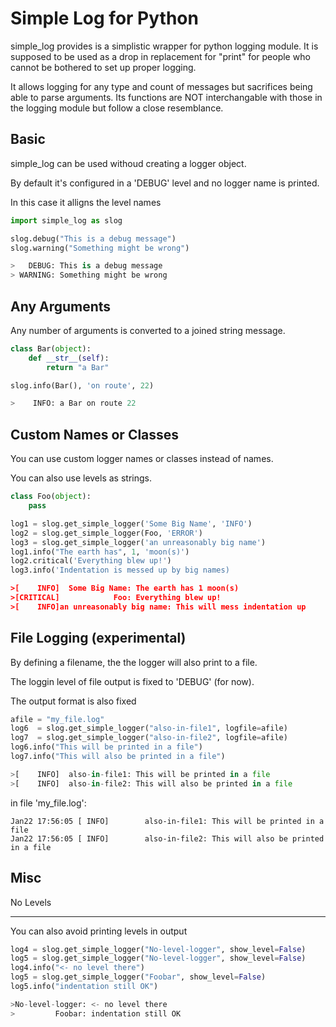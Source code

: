 Simple Log for Python
=====================

simple_log provides is a simplistic wrapper for python logging module.
It is supposed to be used as a drop in replacement for "print" for people who cannot 
be bothered to set up proper logging. 

It allows logging for any type and count of messages but sacrifices being able to parse arguments.
Its functions are NOT interchangable with those in the logging module but follow a close resemblance.


Basic
------
simple_log can be used withoud creating a logger object.

By default it's configured in a 'DEBUG' level and no logger name is printed.

In this case it alligns the level names

```python
import simple_log as slog

slog.debug("This is a debug message")
slog.warning("Something might be wrong")

>   DEBUG: This is a debug message
> WARNING: Something might be wrong
```

Any Arguments
--------------
Any number of arguments is converted to a joined string message.
```python
class Bar(object):
    def __str__(self):
        return "a Bar"

slog.info(Bar(), 'on route', 22)

>    INFO: a Bar on route 22
```

Custom Names or Classes
-----------------------
You can use custom logger names or classes instead of names.

You can also use levels as strings.

```python
class Foo(object):
    pass

log1 = slog.get_simple_logger('Some Big Name', 'INFO')
log2 = slog.get_simple_logger(Foo, 'ERROR')
log3 = slog.get_simple_logger('an unreasonably big name')
log1.info("The earth has", 1, 'moon(s)')
log2.critical('Everything blew up!')
log3.info('Indentation is messed up by big names)

>[    INFO]  Some Big Name: The earth has 1 moon(s)
>[CRITICAL]            Foo: Everything blew up!
>[    INFO]an unreasonably big name: This will mess indentation up
```

File Logging (experimental)
-------------------
By defining a filename, the the logger will also print to a file.

The loggin level of file output is fixed to 'DEBUG' (for now).

The output format is also fixed

```python
afile = "my_file.log"
log6  = slog.get_simple_logger("also-in-file1", logfile=afile)
log7  = slog.get_simple_logger("also-in-file2", logfile=afile)
log6.info("This will be printed in a file")
log7.info("This will also be printed in a file")

>[    INFO]  also-in-file1: This will be printed in a file
>[    INFO]  also-in-file2: This will also be printed in a file

```
in file 'my_file.log':
```
Jan22 17:56:05 [ INFO]        also-in-file1: This will be printed in a file
Jan22 17:56:05 [ INFO]        also-in-file2: This will also be printed in a file
```

Misc
-----
No Levels
*********
You can also avoid printing levels in output

```python
log4 = slog.get_simple_logger("No-level-logger", show_level=False)
log5 = slog.get_simple_logger("No-level-logger", show_level=False)
log4.info("<- no level there")
log5 = slog.get_simple_logger("Foobar", show_level=False)
log5.info("indentation still OK")

>No-level-logger: <- no level there
>         Foobar: indentation still OK
```
